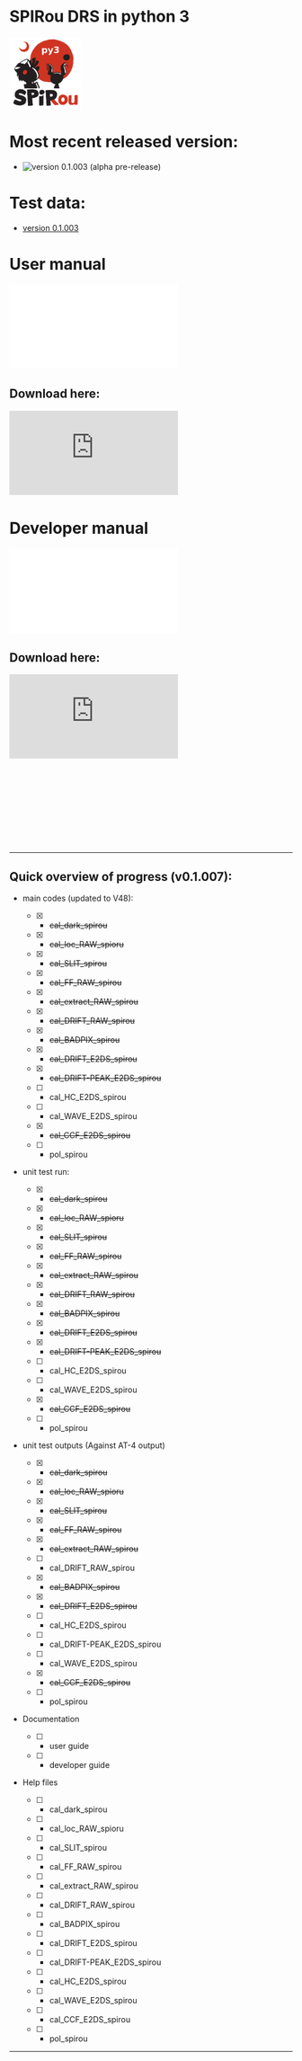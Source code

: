# SPIRou DRS in python 3

<img src="./INTROOT/documentation/Figures/Logo_SPIRou-22.jpg" alt="SPIRou Logo" style="width:128px;"/>


# Most recent released version:

- ![version 0.1.003 (alpha pre-release)](https://github.com/njcuk9999/spirou_py3/releases/tag/v0.1.003) 


# Test data:

- [version 0.1.003](http://genesis.astro.umontreal.ca/neil/)


# User manual

![User manual page](./documentation/User_guide_spirou_drs.pdf "User manual page")

## Download here:

![User manual download](https://github.com/njcuk9999/spirou_py3/raw/master/documentation/User_guide_spirou_drs.pdf "User manual pdf download")

# Developer manual

![Dev manual page](./documentation/Dev_guide_spirou_drs.pdf "Developer manual page")

## Download here: 

![Dev manual download](https://github.com/njcuk9999/spirou_py3/raw/master/documentation/Dev_guide_spirou_drs.pdf "Developer manual pdf download")

<br>
<br>
<br>
<br>
<br>
<br>
<br>
<br>


- - - -

## Quick overview of progress (v0.1.007):

- main codes (updated to V48):

    - [x] - ~~cal_dark_spirou~~
    
    - [x] - ~~cal_loc_RAW_spioru~~
    
    - [x] - ~~cal_SLIT_spirou~~
    
    - [x] - ~~cal_FF_RAW_spirou~~
    
    - [x] - ~~cal_extract_RAW_spirou~~
    
    - [x] - ~~cal_DRIFT_RAW_spirou~~
    
    - [x] - ~~cal_BADPIX_spirou~~
    
    - [x] - ~~cal_DRIFT_E2DS_spirou~~
 
    - [x] - ~~cal_DRIFT-PEAK_E2DS_spirou~~
    
    - [ ] - cal_HC_E2DS_spirou

    - [ ] - cal_WAVE_E2DS_spirou
    
    - [x] - ~~cal_CCF_E2DS_spirou~~
    
    - [ ] - pol_spirou

- unit test run:

    - [x] - ~~cal_dark_spirou~~
    
    - [x] - ~~cal_loc_RAW_spioru~~
    
    - [x] - ~~cal_SLIT_spirou~~
    
    - [x] - ~~cal_FF_RAW_spirou~~
    
    - [x] - ~~cal_extract_RAW_spirou~~
    
    - [x] - ~~cal_DRIFT_RAW_spirou~~

    - [x] - ~~cal_BADPIX_spirou~~

    - [x] - ~~cal_DRIFT_E2DS_spirou~~

    - [x] - ~~cal_DRIFT-PEAK_E2DS_spirou~~
    
    - [ ] - cal_HC_E2DS_spirou
    
    - [ ] - cal_WAVE_E2DS_spirou
    
    - [x] - ~~cal_CCF_E2DS_spirou~~
    
    - [ ] - pol_spirou
    
- unit test outputs (Against AT-4 output)

    - [x] - ~~cal_dark_spirou~~
    
    - [x] - ~~cal_loc_RAW_spioru~~
    
    - [x] - ~~cal_SLIT_spirou~~
    
    - [x] - ~~cal_FF_RAW_spirou~~
    
    - [x] - ~~cal_extract_RAW_spirou~~
    
    - [ ] - cal_DRIFT_RAW_spirou
    
    - [x] - ~~cal_BADPIX_spirou~~
    
    - [x] - ~~cal_DRIFT_E2DS_spirou~~
    
    - [ ] - cal_HC_E2DS_spirou
 
    - [ ] - cal_DRIFT-PEAK_E2DS_spirou
      
    - [ ] - cal_WAVE_E2DS_spirou
    
    - [x] - ~~cal_CCF_E2DS_spirou~~
    
    - [ ] - pol_spirou
        
- Documentation

    - [ ] - user guide
    
    - [ ] - developer guide
    
- Help files

    - [ ] - cal_dark_spirou
    
    - [ ] - cal_loc_RAW_spioru
    
    - [ ] - cal_SLIT_spirou
    
    - [ ] - cal_FF_RAW_spirou
    
    - [ ] - cal_extract_RAW_spirou
    
    - [ ] - cal_DRIFT_RAW_spirou

    - [ ] - cal_BADPIX_spirou

    - [ ] - cal_DRIFT_E2DS_spirou

    - [ ] - cal_DRIFT-PEAK_E2DS_spirou
 
    - [ ] - cal_HC_E2DS_spirou
    
    - [ ] - cal_WAVE_E2DS_spirou
    
    - [ ] - cal_CCF_E2DS_spirou
    
    - [ ] - pol_spirou

- - - -
